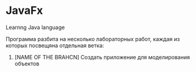 # JavaFx
Learnng Java language

Программа разбита на несколько лабораторных работ, каждая из которых посвещяна отдельная ветка:
  1) [NAME OF THE BRAHCN] Создать приложение для моделирования объектов 
